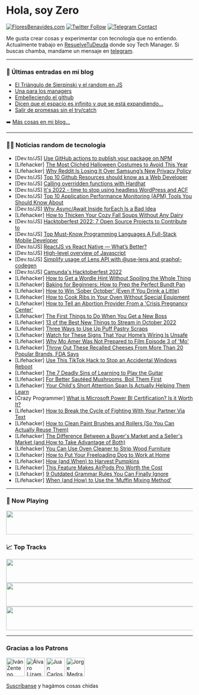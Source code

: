 # Hola, soy Zero

[![FloresBenavides.com](https://img.shields.io/website?down_message=oops&label=MiBlog&style=for-the-badge&up_message=online&url=https%3A%2F%2Ffloresbenavides.com)](https://floresbenavides.com) [![Twitter Follow](https://img.shields.io/twitter/follow/ZeroDragon?color=%231DA1F2&label=Follow&logo=twitter&logoColor=ffffff&style=for-the-badge)](https://twitter.com/zerodragon) [![Telegram Contact](https://img.shields.io/badge/escr%C3%ADbeme-ZeroDragon-%2326A5E4?style=for-the-badge&logo=telegram)](https://t.me/zerodragon)

Me gusta crear cosas y experimentar con tecnología que no entiendo.
Actualmente trabajo en [ResuelveTuDeuda](http://github.com/resuelve) donde soy Tech Manager.
Si buscas chamba, mandame un mensaje en [telegram](https://t.me/zerodragon).

---

### 📕 Últimas entradas en mi blog
<!-- BLOG-POST-LIST:START -->
- [El Triángulo de Sierpinski y el random en JS](https://floresbenavides.com/el-triangulo-de-sierpinski-y-el-random-en-js/)
- [Una para los managers](https://floresbenavides.com/una-para-los-managers/)
- [Embelleciendo el github](https://floresbenavides.com/embelleciendo-el-github/)
- [Dicen que el espacio es infinito y que se está expandiendo…](https://floresbenavides.com/dicen-que-el-espacio-es-infinito-y-que-se-esta-expandiendo/)
- [Salir de promesas sin el try/catch](https://floresbenavides.com/salir-de-promesas-sin-el-try-catch/)
<!-- BLOG-POST-LIST:END -->

➡️ [Más cosas en mi blog...](https://floresbenavides.com)

---

### 👨‍💻 Noticias random de tecnología
<!-- TECH-POSTS:START -->
- [Dev.to/JS] [Use GitHub actions to publish your package on NPM](https://dev.to/douglasdemoura/use-github-actions-to-publish-your-package-on-npm-3o2c)
- [Lifehacker] [The Most Clichéd Halloween Costumes to Avoid This Year](https://lifehacker.com/the-most-cliched-halloween-costumes-to-avoid-this-year-1849612372)
- [Lifehacker] [Why Reddit Is Losing It Over Samsung’s New Privacy Policy](https://lifehacker.com/why-reddit-is-losing-it-over-samsung-s-new-privacy-poli-1849609421)
- [Dev.to/JS] [Top 10 Github Resources should know as a Web Developer](https://dev.to/rajpolu/top-10-github-resources-should-know-as-a-web-developer-2a1b)
- [Dev.to/JS] [Calling overridden functions with Hardhat](https://dev.to/ilija/calling-override-functions-with-hardhat-3ple)
- [Dev.to/JS] [It&#39;s 2022 - time to stop using headless WordPress and ACF](https://dev.to/payloadcms/its-2022-time-to-stop-using-headless-wordpress-and-acf-o9j)
- [Dev.to/JS] [Top 10 Application Performance Monitoring &lpar;APM&rpar; Tools You Should Know About](https://dev.to/quokkalabs/top-10-application-performance-monitoring-apm-tools-you-should-know-about-160b)
- [Dev.to/JS] [Why Async/Await Inside forEach Is a Bad Idea](https://dev.to/maximization/why-asyncawait-inside-foreach-is-a-bad-idea-5d6c)
- [Lifehacker] [How to Thicken Your Cozy Fall Soups Without Any Dairy](https://lifehacker.com/how-to-thicken-your-cozy-fall-soups-without-any-dairy-1849611042)
- [Dev.to/JS] [Hacktoberfest 2022: 7 Open Source Projects to Contribute to](https://dev.to/medusajs/hacktoberfest-2022-7-open-source-projects-to-contribute-to-354p)
- [Dev.to/JS] [Top Must-Know Programming Languages A Full-Stack Mobile Developer](https://dev.to/xnaksdn/top-must-know-programming-languages-a-full-stack-mobile-developer-43l)
- [Dev.to/JS] [ReactJS vs React Native — What’s Better?](https://dev.to/surinder_rawat/reactjs-vs-react-native-whats-better-1lmj)
- [Dev.to/JS] [High-level overview of Javascript](https://dev.to/shubhamku044/high-level-overview-of-javascript-50oc)
- [Dev.to/JS] [Simplify usage of Lens API with @use-lens and graphql-codegen](https://dev.to/andriishupta/simplify-usage-of-lens-api-with-use-lens-and-graphql-codegen-5fk1)
- [Dev.to/JS] [Camunda&#39;s Hacktoberfest 2022](https://dev.to/camunda/camunda-1jdd)
- [Lifehacker] [How to Get a Wordle Hint Without Spoiling the Whole Thing](https://lifehacker.com/how-to-get-a-wordle-hint-without-spoiling-the-whole-thi-1849610779)
- [Lifehacker] [Baking for Beginners: How to Prep the Perfect Bundt Pan](https://lifehacker.com/baking-for-beginners-how-to-prep-the-perfect-bundt-pan-1849609898)
- [Lifehacker] [How to Win &#39;Sober October&#39; &lpar;Even If You Drink a Little&rpar;](https://lifehacker.com/how-to-win-sober-october-even-if-you-drink-a-little-1849610657)
- [Lifehacker] [How to Cook Ribs in Your Oven Without Special Equipment](https://lifehacker.com/how-to-cook-ribs-in-your-oven-without-special-equipment-1849609563)
- [Lifehacker] [How to Tell an Abortion Provider From a &#39;Crisis Pregnancy Center&#39;](https://lifehacker.com/how-to-tell-an-abortion-provider-from-a-crisis-pregnanc-1849609842)
- [Lifehacker] [The First Things to Do When You Get a New Boss](https://lifehacker.com/the-first-things-to-do-when-you-get-a-new-boss-1849609688)
- [Lifehacker] [13 of the Best New Things to Stream in October 2022](https://lifehacker.com/13-of-the-best-new-things-to-stream-in-october-2022-1849609468)
- [Lifehacker] [Three Ways to Use Up Puff Pastry Scraps](https://lifehacker.com/three-ways-to-use-up-puff-pastry-scraps-1849609367)
- [Lifehacker] [Watch for These Signs That Your Home’s Wiring Is Unsafe](https://lifehacker.com/watch-for-these-signs-that-your-home-s-wiring-is-unsafe-1849609190)
- [Lifehacker] [Why Mo Amer Was Not Prepared to Film Episode 3 of &#39;Mo&#39;](https://lifehacker.com/why-mo-amer-was-not-prepared-to-film-episode-3-of-mo-1849609010)
- [Lifehacker] [Throw Out These Recalled Cheeses From More Than 20 Popular Brands, FDA Says](https://lifehacker.com/throw-out-these-recalled-cheeses-from-more-than-20-popu-1849608511)
- [Lifehacker] [Use This TikTok Hack to Stop an Accidental Windows Reboot](https://lifehacker.com/use-this-tiktok-hack-to-stop-an-accidental-windows-rebo-1849608496)
- [Lifehacker] [The 7 Deadly Sins of Learning to Play the Guitar](https://lifehacker.com/the-7-deadly-sins-of-learning-to-play-the-guitar-1849604355)
- [Lifehacker] [For Better Sautéed Mushrooms, Boil Them First](https://lifehacker.com/for-better-sauteed-mushrooms-boil-them-first-1849599308)
- [Lifehacker] [Your Child&#39;s Short Attention Span Is Actually Helping Them Learn](https://lifehacker.com/your-childs-short-attention-span-is-actually-helping-th-1849587218)
- [Crazy Programmer] [What is Microsoft Power BI Certification? Is it Worth It?](https://www.thecrazyprogrammer.com/2022/10/microsoft-power-bi-certification.html)
- [Lifehacker] [How to Break the Cycle of Fighting With Your Partner Via Text](https://lifehacker.com/how-to-break-the-cycle-of-fighting-with-your-partner-vi-1849599248)
- [Lifehacker] [How to Clean Paint Brushes and Rollers &lpar;So You Can Actually Reuse Them&rpar;](https://lifehacker.com/how-to-clean-paint-brushes-and-rollers-so-you-can-actu-1849599252)
- [Lifehacker] [The Difference Between a Buyer&#39;s Market and a Seller&#39;s Market &lpar;and How to Take Advantage of Both&rpar;](https://lifehacker.com/the-difference-between-a-buyers-market-and-a-sellers-ma-1849599283)
- [Lifehacker] [You Can Use Oven Cleaner to Strip Wood Furniture](https://lifehacker.com/you-can-use-oven-cleaner-to-strip-wood-furniture-1849599349)
- [Lifehacker] [How to Put Your Freeloading Dog to Work at Home](https://lifehacker.com/how-to-put-your-freeloading-dog-to-work-at-home-1849599357)
- [Lifehacker] [How &lpar;and When&rpar; to Harvest Pumpkins](https://lifehacker.com/how-and-when-to-harvest-pumpkins-1849599364)
- [Lifehacker] [This Feature Makes AirPods Pro Worth the Cost](https://lifehacker.com/this-feature-makes-airpods-pro-worth-the-cost-1849601971)
- [Lifehacker] [9 Outdated Grammar Rules You Can Finally Ignore](https://lifehacker.com/9-outdated-grammar-rules-you-can-finally-ignore-1849602406)
- [Lifehacker] [When &lpar;and How&rpar; to Use the ‘Muffin Mixing Method’](https://lifehacker.com/when-and-how-to-use-the-muffin-mixing-method-1849602721)<!-- TECH-POSTS:END -->

---

### 🎵 Now Playing
<a href="https://spotify-now-playing-dun.vercel.app/now-playing?open"><img src="https://spotify-now-playing-dun.vercel.app/now-playing" width="540" height="64"></a>

### 📈 Top Tracks
<a href="https://spotify-now-playing-dun.vercel.app/top-tracks?i=1&open"><img src="https://spotify-now-playing-dun.vercel.app/top-tracks?i=1" width="540" height="64"></a>
<a href="https://spotify-now-playing-dun.vercel.app/top-tracks?i=2&open"><img src="https://spotify-now-playing-dun.vercel.app/top-tracks?i=2" width="540" height="64"></a>
<a href="https://spotify-now-playing-dun.vercel.app/top-tracks?i=3&open"><img src="https://spotify-now-playing-dun.vercel.app/top-tracks?i=3" width="540" height="64"></a>

---

### Gracias a los Patrons
[<img src="https://avatars.githubusercontent.com/u/243380?v=4" alt="Iván Zenteno" width="50px">](https://github.com/k001) [<img src="https://avatars.githubusercontent.com/u/19955639?v=4" alt="Álvaro Lizama" width="50px">](https://github.com/alvarolizama) [<img src="https://avatars.githubusercontent.com/u/2718753?v=4" alt="Juan Carlos Ruiz" width="50px">](https://github.com/JuanCrg90) [<img src="https://avatars.githubusercontent.com/u/37025?v=4" alt="Jorge Medrano" width="50px">](https://github.com/h1pp1e) 

[Suscríbanse](https://www.patreon.com/zerodragon) y hagámos cosas chidas
